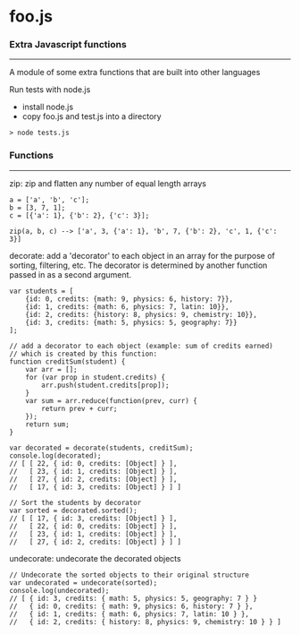 # foo.js

### Extra Javascript functions
---

A module of some extra functions that are built into other languages

Run tests with node.js
- install node.js
- copy foo.js and test.js into a directory
```
> node tests.js
```

### Functions
---

zip: zip and flatten any number of equal length arrays
```
a = ['a', 'b', 'c'];
b = [3, 7, 1];
c = [{'a': 1}, {'b': 2}, {'c': 3}];

zip(a, b, c) --> ['a', 3, {'a': 1}, 'b', 7, {'b': 2}, 'c', 1, {'c': 3}]
```

decorate: add a 'decorator' to each object in an array for the purpose of sorting, filtering, etc. The decorator is determined by another function passed in as a second argument.
```
var students = [
    {id: 0, credits: {math: 9, physics: 6, history: 7}},
    {id: 1, credits: {math: 6, physics: 7, latin: 10}},
    {id: 2, credits: {history: 8, physics: 9, chemistry: 10}},
    {id: 3, credits: {math: 5, physics: 5, geography: 7}}
];

// add a decorator to each object (example: sum of credits earned)
// which is created by this function:
function creditSum(student) {
    var arr = [];
    for (var prop in student.credits) {
        arr.push(student.credits[prop]);
    }
    var sum = arr.reduce(function(prev, curr) {
        return prev + curr;
    });
    return sum;
}

var decorated = decorate(students, creditSum);
console.log(decorated);
// [ [ 22, { id: 0, credits: [Object] } ],
//   [ 23, { id: 1, credits: [Object] } ],
//   [ 27, { id: 2, credits: [Object] } ],
//   [ 17, { id: 3, credits: [Object] } ] ]

// Sort the students by decorator
var sorted = decorated.sorted();
// [ [ 17, { id: 3, credits: [Object] } ],
//   [ 22, { id: 0, credits: [Object] } ],
//   [ 23, { id: 1, credits: [Object] } ],
//   [ 27, { id: 2, credits: [Object] } ] ]
```

undecorate: undecorate the decorated objects
```
// Undecorate the sorted objects to their original structure
var undecorated = undecorate(sorted);
console.log(undecorated);
// [ { id: 3, credits: { math: 5, physics: 5, geography: 7 } }
//   { id: 0, credits: { math: 9, physics: 6, history: 7 } },
//   { id: 1, credits: { math: 6, physics: 7, latin: 10 } },
//   { id: 2, credits: { history: 8, physics: 9, chemistry: 10 } } ]
```

